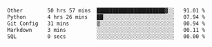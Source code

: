 <!--START_SECTION:waka-->

```txt
Other        50 hrs 57 mins  ██████████████████████▓░░   91.01 %
Python       4 hrs 26 mins   ██░░░░░░░░░░░░░░░░░░░░░░░   07.94 %
Git Config   31 mins         ▒░░░░░░░░░░░░░░░░░░░░░░░░   00.94 %
Markdown     3 mins          ░░░░░░░░░░░░░░░░░░░░░░░░░   00.11 %
SQL          0 secs          ░░░░░░░░░░░░░░░░░░░░░░░░░   00.00 %
```

<!--END_SECTION:waka--> 
 
